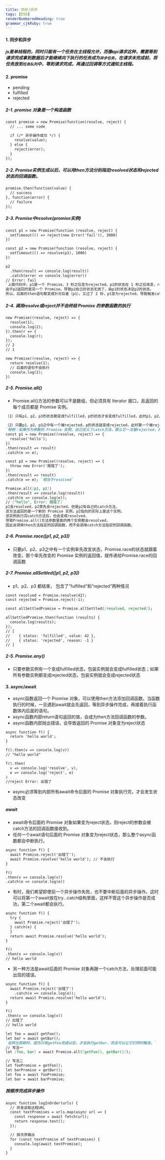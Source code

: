 ```yaml
---
title: 同步/异步
tags: [ES6]
renderNumberedHeading: true
grammar_cjkRuby: true
---
```


#### 1. 同步和异步
##### js是单线程的，同时只能有一个任务在主线程允许，而像api请求这种，需要等到请求完成拿到数据后才能继续向下执行的任务成为`异步任务`，在请求未完成前，将任务放到`任务队列`中，等到请求完成，再通过回调等方式通知主线程。

#### 2. promise
- pending
- fulfilled
- rejected

##### 2-1. promise 对象是一个构造函数
```markdown
const promise = new Promise(function(resolve, reject) {
  // ... some code

  if (/* 异步操作成功 */) {
    resolve(value);
  } else {
    reject(error);
  }
});
```
##### 2-2. Promise实例生成以后，可以用then方法分别指定resolved状态和rejected状态的回调函数。
```markdown
promise.then(function(value) {
  // success
}, function(error) {
  // failure
});
```
##### 2-3. Promise中resolve(promise实例)
```markdown
const p1 = new Promise(function (resolve, reject) {
  setTimeout(() => reject(new Error('fail')), 3000)
})

const p2 = new Promise(function (resolve, reject) {
  setTimeout(() => resolve(p1), 1000)
})

p2
  .then(result => console.log(result))
  .catch(error => console.log(error))
// Error: fail
`上面代码中，p1是一个 Promise，3 秒之后变为rejected。p2的状态在 1 秒之后改变，resolve方法返回的是p1。
由于p2返回的是另一个 Promise，导致p2自己的状态无效了，由p1的状态决定p2的状态。
所以，后面的then语句都变成针对后者（p1）。又过了 2 秒，p1变为rejected，导致触发catch方法指定的回调函数。`
```
##### 2-4. 调用resolve或reject并不会终结 Promise 的参数函数的执行
```markdown
new Promise((resolve, reject) => {
  resolve(1);
  console.log(2);
}).then(r => {
  console.log(r);
});
// 2
// 1

new Promise((resolve, reject) => {
  return resolve(1);
  // 后面的语句不会执行
  console.log(2);
})
```
##### 2-5. Promise.all()
- Promise.all()方法的参数可以不是数组，但必须具有 Iterator 接口，且返回的每个成员都是 Promise 实例。

```markdown
（1）只有p1、p2、p3的状态都变成fulfilled，p的状态才会变成fulfilled，此时p1、p2、p3的返回值组成一个数组，传递给p的回调函数。

（2）只要p1、p2、p3之中有一个被rejected，p的状态就变成rejected，此时第一个被reject的实例的返回值，会传递给p的回调函数。
`特例：如果作为参数的 Promise 实例，自己定义了catch方法，那么它一旦被rejected，并不会触发Promise.all()的catch方法`
const p1 = new Promise((resolve, reject) => {
  resolve('hello');
})
.then(result => result)
.catch(e => e);

const p2 = new Promise((resolve, reject) => {
  throw new Error('报错了');
})
.then(result => result)
.catch(e => e); `相当于resolved`

Promise.all([p1, p2])
.then(result => console.log(result))
.catch(e => console.log(e));
// ["hello", Error: 报错了]
p1会resolved，p2首先会rejected，但是p2有自己的catch方法，
该方法返回的是一个新的 Promise 实例，p2指向的实际上是这个实例。
该实例执行完catch方法后，也会变成resolved，
导致Promise.all()方法参数里面的两个实例都会resolved，
因此会调用then方法指定的回调函数，而不会调用catch方法指定的回调函数。
```

##### 2-6. Promise.race([p1, p2, p3])
- 只要p1、p2、p3之中有一个实例率先改变状态，Promise.race的状态就跟着改变。那个率先改变的 Promise 实例的返回值，就传递给Promise.race的回调函数

##### 2-7. Promise.allSettled([p1, p2, p3])
- p1、p2、p3 都结束， 包含了”fulfilled“和”rejected“两种情况

```markdown
const resolved = Promise.resolve(42);
const rejected = Promise.reject(-1);

const allSettledPromise = Promise.allSettled([resolved, rejected]);

allSettledPromise.then(function (results) {
  console.log(results);
});
// [
//    { status: 'fulfilled', value: 42 },
//    { status: 'rejected', reason: -1 }
// ]
```

##### 2-5. Promise.any()
- 只要参数实例有一个变成fulfilled状态，包装实例就会变成fulfilled状态；如果所有参数实例都变成rejected状态，包装实例就会变成rejected状态

#### 3. async/await
- async函数返回一个 Promise 对象，可以使用then方法添加回调函数。当函数执行的时候，一旦遇到await就会先返回，等到异步操作完成，再接着执行函数体内后面的语句。
- async函数内部return语句返回的值，会成为then方法回调函数的参数。
- async函数内部抛出错误，会导致返回的 Promise 对象变为reject状态
```markdown
async function f() {
  return 'hello world';
}

f().then(v => console.log(v))
// "hello world"

f().then(
  v => console.log('resolve', v),
  e => console.log('reject', e)
)
//reject Error: 出错了
```
- async必须等到内部所有await命令后面的 Promise 对象执行完，才会发生状态改变
  
##### await
- await命令后面的 Promise 对象如果变为reject状态，则reject的参数会被catch方法的回调函数接收到。
- 任何一个await语句后面的 Promise 对象变为reject状态，那么整个async函数都会中断执行。
```markdown
async function f() {
  await Promise.reject('出错了');
  await Promise.resolve('hello world'); // 不会执行
}

f()
.then(v => console.log(v))
.catch(e => console.log(e))
```
- 有时，我们希望即使前一个异步操作失败，也不要中断后面的异步操作。这时可以将第一个await放在try...catch结构里面，这样不管这个异步操作是否成功，第二个await都会执行。
```markdown
async function f() {
  try {
    await Promise.reject('出错了');
  } catch(e) {
  }
  return await Promise.resolve('hello world');
}

f()
.then(v => console.log(v))
// hello world
```
- 另一种方法是await后面的 Promise 对象再跟一个catch方法，处理前面可能出现的错误。
```markdown
async function f() {
  await Promise.reject('出错了')
    .catch(e => console.log(e));
  return await Promise.resolve('hello world');
}

f()
.then(v => console.log(v))
// 出错了
// hello world
```

```markdown
let foo = await getFoo();
let bar = await getBar();
`这样比较耗时，因为只有getFoo完成以后，才会执行getBar，完全可以让它们同时触发。`
// 写法一
let [foo, bar] = await Promise.all([getFoo(), getBar()]);

// 写法二
let fooPromise = getFoo();
let barPromise = getBar();
let foo = await fooPromise;
let bar = await barPromise;
```


##### 按顺序完成异步操作
```markdown
async function logInOrder(urls) {
  // 并发读取远程URL
  const textPromises = urls.map(async url => {
    const response = await fetch(url);
    return response.text();
  });

  // 按次序输出
  for (const textPromise of textPromises) {
    console.log(await textPromise);
  }
}
```

